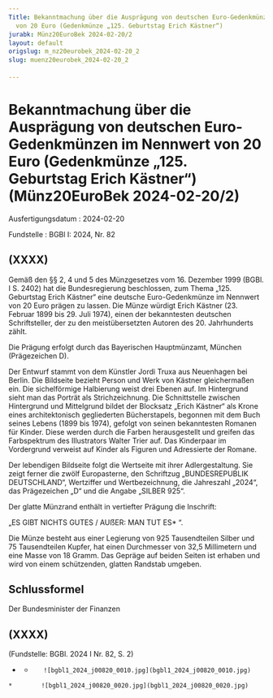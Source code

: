 ```yaml
---
Title: Bekanntmachung über die Ausprägung von deutschen Euro-Gedenkmünzen im Nennwert
  von 20 Euro (Gedenkmünze „125. Geburtstag Erich Kästner“)
jurabk: Münz20EuroBek 2024-02-20/2
layout: default
origslug: m_nz20eurobek_2024-02-20_2
slug: muenz20eurobek_2024-02-20_2

---
```


# Bekanntmachung über die Ausprägung von deutschen Euro-Gedenkmünzen im Nennwert von 20 Euro (Gedenkmünze „125. Geburtstag Erich Kästner“) (Münz20EuroBek 2024-02-20/2)

Ausfertigungsdatum
:   2024-02-20

Fundstelle
:   BGBl I: 2024, Nr. 82


## (XXXX)

Gemäß den §§ 2, 4 und 5 des Münzgesetzes vom 16. Dezember 1999 (BGBl. I S. 2402) hat die Bundesregierung beschlossen, zum Thema „125. Geburtstag Erich Kästner“ eine deutsche Euro-Gedenkmünze im Nennwert von 20 Euro prägen zu lassen. Die Münze würdigt Erich Kästner (23. Februar 1899 bis 29. Juli 1974), einen der bekanntesten deutschen Schriftsteller, der zu den meistübersetzten Autoren des 20. Jahrhunderts zählt.

Die Prägung erfolgt durch das Bayerischen Hauptmünzamt, München (Prägezeichen D).

Der Entwurf stammt von dem Künstler Jordi Truxa aus Neuenhagen bei Berlin. Die Bildseite bezieht Person und Werk von Kästner gleichermaßen ein. Die sichelförmige Halbierung weist drei Ebenen auf. Im Hintergrund sieht man das Porträt als Strichzeichnung. Die Schnittstelle zwischen Hintergrund und Mittelgrund bildet der Blocksatz „Erich Kästner“ als Krone eines architektonisch gegliederten Bücherstapels, begonnen mit dem Buch seines Lebens (1899 bis 1974), gefolgt von seinen bekanntesten Romanen für Kinder. Diese werden durch die Farben herausgestellt und greifen das Farbspektrum des Illustrators Walter Trier auf. Das Kinderpaar im Vordergrund verweist auf Kinder als Figuren und Adressierte der Romane.

Der lebendigen Bildseite folgt die Wertseite mit ihrer Adlergestaltung. Sie zeigt ferner die zwölf Europasterne, den Schriftzug „BUNDESREPUBLIK DEUTSCHLAND“, Wertziffer und Wertbezeichnung, die Jahreszahl „2024“, das Prägezeichen „D“ und die Angabe „SILBER 925“.

Der glatte Münzrand enthält in vertiefter Prägung die Inschrift:

„ES GIBT NICHTS GUTES / AUẞER: MAN TUT ES*             “.

Die Münze besteht aus einer Legierung von 925 Tausendteilen Silber und 75 Tausendteilen Kupfer, hat einen Durchmesser von 32,5 Millimetern und eine Masse von 18 Gramm. Das Gepräge auf beiden Seiten ist erhaben und wird von einem schützenden, glatten Randstab umgeben.


## Schlussformel

Der Bundesminister der Finanzen


## (XXXX)

(Fundstelle: BGBl. 2024 I Nr. 82, S. 2)


*    *        ![bgbl1_2024_j00820_0010.jpg](bgbl1_2024_j00820_0010.jpg)
    *        ![bgbl1_2024_j00820_0020.jpg](bgbl1_2024_j00820_0020.jpg)


